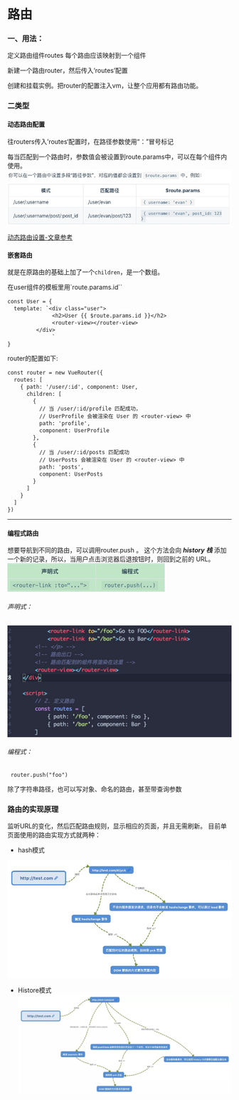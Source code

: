 # 路由
### 一、用法：
定义路由组件routes
每个路由应该映射到一个组件

新建一个路由router，然后传入‘routes’配置

创建和挂载实例。把router的配置注入vm，让整个应用都有路由功能。

### 二类型
#### 动态路由配置

往routers传入’routes‘配置时，在路径参数使用“：”冒号标记

每当匹配到一个路由时，参数值会被设置到route.params中，可以在每个组件内使用。
![](media/15377988943805.jpg)

[动态路由设置-文章参考](https://router.vuejs.org/zh/guide/essentials/dynamic-matching.html)

#### 嵌套路由
就是在原路由的基础上加了一个`children`，是一个数组。

在user组件的模板里用`route.params.id``
```
const User = {
  template: `<div class="user">
              <h2>User {{ $route.params.id }}</h2>
              <router-view></router-view>
         </div>
              `
}
```

router的配置如下:
```
const router = new VueRouter({
  routes: [
    { path: '/user/:id', component: User,
      children: [
        {
          // 当 /user/:id/profile 匹配成功，
          // UserProfile 会被渲染在 User 的 <router-view> 中
          path: 'profile',
          component: UserProfile
        },
        {
          // 当 /user/:id/posts 匹配成功
          // UserPosts 会被渲染在 User 的 <router-view> 中
          path: 'posts',
          component: UserPosts
        }
      ]
    }
  ]
})

```


-------

#### 编程式路由
想要导航到不同的路由，可以调用router.push 。
这个方法会向 ***history 栈*** 添加一个新的记录，所以，当用户点击浏览器后退按钮时，则回到之前的 URL。
![](media/15377997197233.jpg)

###### 声明式：
![-w606](media/15377998316576.jpg)

###### 编程式：
` router.push("foo")`

除了字符串路径，也可以写对象、命名的路由，甚至带查询参数

### 路由的实现原理
监听URL的变化，然后匹配路由规则，显示相应的页面，并且无需刷新。
目前单页面使用的路由实现方式就两种：


* hash模式

![](media/15378000959482.jpg)

* Histore模式
![](media/15378001332373.jpg)
